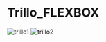 # Trillo_FLEXBOX
![trillo1](https://user-images.githubusercontent.com/89273258/222613643-dfcc50b9-ae3b-4938-9b2e-4d7af806de98.gif)
![trillo2](https://user-images.githubusercontent.com/89273258/222613648-8f4b024b-41a7-4b42-b4cd-8fe1175e4a0d.gif)
